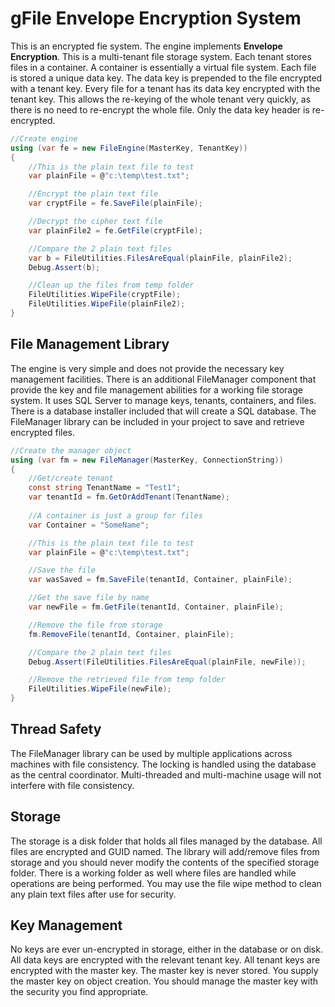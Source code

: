 # gFile Envelope Encryption System
This is an  encrypted fie system. The engine implements **Envelope Encryption**. This is a multi-tenant file storage system. Each tenant stores files in a container. A container is essentially a virtual file system. Each file is stored a unique data key. The data key is prepended to the file encrypted with a tenant key. Every file for a tenant has its data key encrypted with the tenant key. This allows the re-keying of the whole tenant very quickly, as there is no need to re-encrypt the whole file. Only the data key header is re-encrypted.

```csharp
//Create engine
using (var fe = new FileEngine(MasterKey, TenantKey))
{
    //This is the plain text file to test
    var plainFile = @"c:\temp\test.txt";

    //Encrypt the plain text file
    var cryptFile = fe.SaveFile(plainFile);

    //Decrypt the cipher text file
    var plainFile2 = fe.GetFile(cryptFile);

    //Compare the 2 plain text files
    var b = FileUtilities.FilesAreEqual(plainFile, plainFile2);
    Debug.Assert(b);

    //Clean up the files from temp folder
    FileUtilities.WipeFile(cryptFile);
    FileUtilities.WipeFile(plainFile2);
}
```
## File Management Library
The engine is very simple and does not provide the necessary key management facilities. There is an additional FileManager component that provide the key and file management abilities for a working file storage system. It uses SQL Server to manage keys, tenants, containers, and files. There is a database installer included that will create a SQL database. The FileManager library can be included in your project to save and retrieve encrypted files.

```csharp
//Create the manager object
using (var fm = new FileManager(MasterKey, ConnectionString))
{
    //Get/create tenant
    const string TenantName = "Test1";
    var tenantId = fm.GetOrAddTenant(TenantName);
    
    //A container is just a group for files
    var Container = "SomeName";

    //This is the plain text file to test
    var plainFile = @"c:\temp\test.txt";

    //Save the file
    var wasSaved = fm.SaveFile(tenantId, Container, plainFile);

    //Get the save file by name
    var newFile = fm.GetFile(tenantId, Container, plainFile);

    //Remove the file from storage
    fm.RemoveFile(tenantId, Container, plainFile);

    //Compare the 2 plain text files
    Debug.Assert(FileUtilities.FilesAreEqual(plainFile, newFile));

    //Remove the retrieved file from temp folder
    FileUtilities.WipeFile(newFile);
}
````

## Thread Safety
The FileManager library can be used by multiple applications across machines with file consistency. The locking is handled using the  database as the central coordinator. Multi-threaded and multi-machine usage will not interfere with file consistency.

## Storage
The storage is a disk folder that holds all files managed by the database. All files are encrypted and GUID named. The library will add/remove files from storage and you should never modify the contents of the specified storage folder. There is a working folder as well where files are handled while operations are being performed. You may use the file wipe method to clean any plain text files after use for security.

## Key Management
No keys are ever un-encrypted in storage, either in the database or on disk. All data keys are encrypted with the relevant tenant key. All tenant keys are encrypted with the master key. The master key is never stored. You supply the master key on object creation. You should manage the master key with the security you find appropriate.
